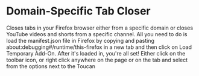 # Domain-Specific Tab Closer

Closes tabs in your Firefox browser either from a specific domain or closes YouTube videos and shorts from a specific channel. 
All you need to do is load the manifest.json file in Firefox by copying and pasting about:debugging#/runtime/this-firefox in a new tab and then click on Load Temporary Add-On. After it's loaded in, you're all set! Either click on the toolbar icon, or right click anywhere on the page or on the tab and select from the options next to the Toucan
